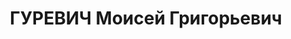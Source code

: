 ---
title: ГУРЕВИЧ Моисей Григорьевич
description: 'Род. в 1891, Рига, еврей, обр.: высшее, член ВКП(б). Проживал: Москва,
  Новинский бул., д. 25, кв. 41. Зам. наркома здравоохранения РСФСР.

  Арестован 01.08.1937. Обв. в участии в к.-р. террористической организации. Приговор:
  ВК ВС СССР, 26.10.1937 – ВМН. Расстрелян 26.10.1937, г.Москва.

  Реабилитирован ВК ВС СССР 22.02.1956'
---